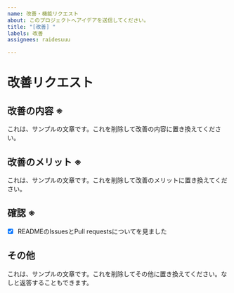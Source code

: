 ```yaml
---
name: 改善・機能リクエスト
about: このプロジェクトへアイデアを送信してください。
title: "[改善] "
labels: 改善
assignees: raidesuuu

---
```


# 改善リクエスト

<!--こんにちは！雷のウェブサイトを改善しようとしてくれてありがとうございます。-->
<!--※がついている質問は、必須です。-->

## 改善の内容 ※

<!--この下に、改善の内容を記載してください-->
これは、サンプルの文章です。これを削除して改善の内容に置き換えてください。

## 改善のメリット ※

<!--この下に、この改善をした際のメリットを記載してください。-->
これは、サンプルの文章です。これを削除して改善のメリットに置き換えてください。

## 確認 ※

<!--確認出来たら、[と]の間にxを入れてください。-->
- [x] READMEのIssuesとPull requestsについてを見ました

## その他
<!--その他、開発者に伝えたいことがあれば、教えてください。-->
これは、サンプルの文章です。これを削除してその他に置き換えてください。なしと返答することもできます。

